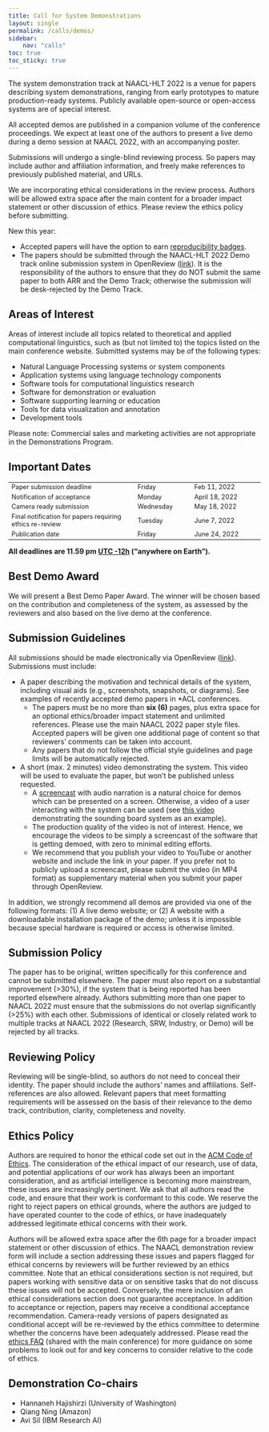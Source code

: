 ```yaml
---
title: Call for System Demonstrations
layout: single
permalink: /calls/demos/
sidebar:
    nav: "calls"
toc: true
toc_sticky: true
---
```


The system demonstration track at NAACL-HLT 2022 is a venue for papers describing system demonstrations, ranging from early prototypes to mature production-ready systems. Publicly available open-source or open-access systems are of special interest.

All accepted demos are published in a companion volume of the conference proceedings. We expect at least one of the authors to present a live demo during a demo session at NAACL 2022, with an accompanying poster.

Submissions will undergo a single-blind reviewing process. So papers may include author and affiliation information, and freely make references to previously published material, and URLs.

We are incorporating ethical considerations in the review process. Authors will be allowed extra space after the main content for a broader impact statement or other discussion of ethics. Please review the ethics policy before submitting.

New this year:
* Accepted papers will have the option to earn [reproducibility badges](/calls/papers/#reproducibility-criteria).
* The papers should be submitted through the NAACL-HLT 2022 Demo track online submission system in OpenReview ([link](https://openreview.net/group?id=aclweb.org/NAACL/2022/Track/Demo)). It is the responsibility of the authors to ensure that they do NOT submit the same paper to both ARR and the Demo Track; otherwise the submission will be desk-rejected by the Demo Track.

## Areas of Interest

Areas of interest include all topics related to theoretical and applied computational linguistics, such as (but not limited to) the topics listed on the main conference website. Submitted systems may be of the following types:

* Natural Language Processing systems or system components
* Application systems using language technology components
* Software tools for computational linguistics research
* Software for demonstration or evaluation
* Software supporting learning or education
* Tools for data visualization and annotation
* Development tools

Please note: Commercial sales and marketing activities are not appropriate in the Demonstrations Program.

## Important Dates

<table style="width: 100%; font-size: .9em;">
  <tr>
    <td style="width: 50%;">Paper submission deadline</td>
    <td>Friday</td>
    <td>Feb 11, 2022</td>
  </tr>
  <tr>
    <td>Notification of acceptance</td>
    <td>Monday</td>
    <td>April 18, 2022</td>
  </tr>
  <tr>
    <td>Camera ready submission</td>
    <td>Wednesday</td>
    <td>May 18, 2022</td>
  </tr>
  <tr>
    <td>Final notification for papers requiring ethics re-review</td>
    <td>Tuesday</td>
    <td>June 7, 2022</td>
  </tr>
  <tr>
    <td>Publication date</td>
    <td>Friday</td>
    <td>June 24, 2022</td>
  </tr>
</table>

**All deadlines are 11.59 pm [UTC -12h](https://www.timeanddate.com/time/zone/timezone/utc-12) (“anywhere on Earth”).**

## Best Demo Award

We will present a Best Demo Paper Award. The winner will be chosen based on the contribution and completeness of the system, as assessed by the reviewers and also based on the live demo at the conference.

## Submission Guidelines

All submissions should be made electronically via OpenReview ([link](https://openreview.net/group?id=aclweb.org/NAACL/2022/Track/Demo)). Submissions must include:

* A paper describing the motivation and technical details of the system, including visual aids (e.g., screenshots, snapshots, or diagrams). See examples of recently accepted demo papers in \*ACL conferences.
  * The papers must be no more than **six (6)** pages, plus extra space for an optional ethics/broader impact statement and unlimited references. Please use the main NAACL 2022 paper style files. Accepted papers will be given one additional page of content so that reviewers’ comments can be taken into account.
  * Any papers that do not follow the official style guidelines and page limits will be automatically rejected.
* A short (max. 2 minutes) video demonstrating the system. This video will be used to evaluate the paper, but won’t be published unless requested.
  * A [screencast](https://en.wikipedia.org/wiki/Screencast) with audio narration is a natural choice for demos which can be presented on a screen. Otherwise, a video of a user interacting with the system can be used (see [this video](https://sounding-board.github.io/demo.html) demonstrating the sounding board system as an example).
  * The production quality of the video is not of interest. Hence, we encourage the videos to be simply a screencast of the software that is getting demoed, with zero to minimal editing efforts.
  * We recommend that you publish your video to YouTube or another website and include the link in your paper. If you prefer not to publicly upload a screencast, please submit the video (in MP4 format) as supplementary material when you submit your paper through OpenReview.

In addition, we strongly recommend all demos are provided via one of the following formats: (1) A live demo website; or (2) A website with a downloadable installation package of the demo; unless it is impossible because special hardware is required or access is otherwise limited.

## Submission Policy

The paper has to be original, written specifically for this conference and cannot be submitted elsewhere. The paper must also report on a substantial improvement (>30%), if the system that is being reported has been reported elsewhere already.
Authors submitting more than one paper to NAACL 2022 must ensure that the submissions do not overlap significantly (>25%) with each other. Submissions of identical or closely related work to multiple tracks at NAACL 2022 (Research, SRW, Industry, or Demo) will be rejected by all tracks.

## Reviewing Policy

Reviewing will be single-blind, so authors do not need to conceal their identity. The paper should include the authors’ names and affiliations. Self-references are also allowed. Relevant papers that meet formatting requirements will be assessed on the basis of their relevance to the demo track, contribution, clarity, completeness and novelty.

## Ethics Policy

Authors are required to honor the ethical code set out in the [ACM Code of Ethics](https://www.aclweb.org/adminwiki/index.php?title=ACL_Resolutions#March_5.2C_2020). The consideration of the ethical impact of our research, use of data, and potential applications of our work has always been an important consideration, and as artificial intelligence is becoming more mainstream, these issues are increasingly pertinent. We ask that all authors read the code, and ensure that their work is conformant to this code. We reserve the right to reject papers on ethical grounds, where the authors are judged to have operated counter to the code of ethics, or have inadequately addressed legitimate ethical concerns with their work.

Authors will be allowed extra space after the 6th page for a broader impact statement or other discussion of ethics. The NAACL demonstration review form will include a section addressing these issues and papers flagged for ethical concerns by reviewers will be further reviewed by an ethics committee. Note that an ethical considerations section is not required, but papers working with sensitive data or on sensitive tasks that do not discuss these issues will not be accepted. Conversely, the mere inclusion of an ethical considerations section does not guarantee acceptance. In addition to acceptance or rejection, papers may receive a conditional acceptance recommendation. Camera-ready versions of papers designated as conditional accept will be re-reviewed by the ethics committee to determine whether the concerns have been adequately addressed. Please read the [ethics FAQ](https://2021.naacl.org/ethics/faq/) (shared with the main conference) for more guidance on some problems to look out for and key concerns to consider relative to the code of ethics.

## Demonstration Co-chairs

* Hannaneh Hajishirzi (University of Washington) 
* Qiang Ning (Amazon)
* Avi Sil (IBM Research AI)
